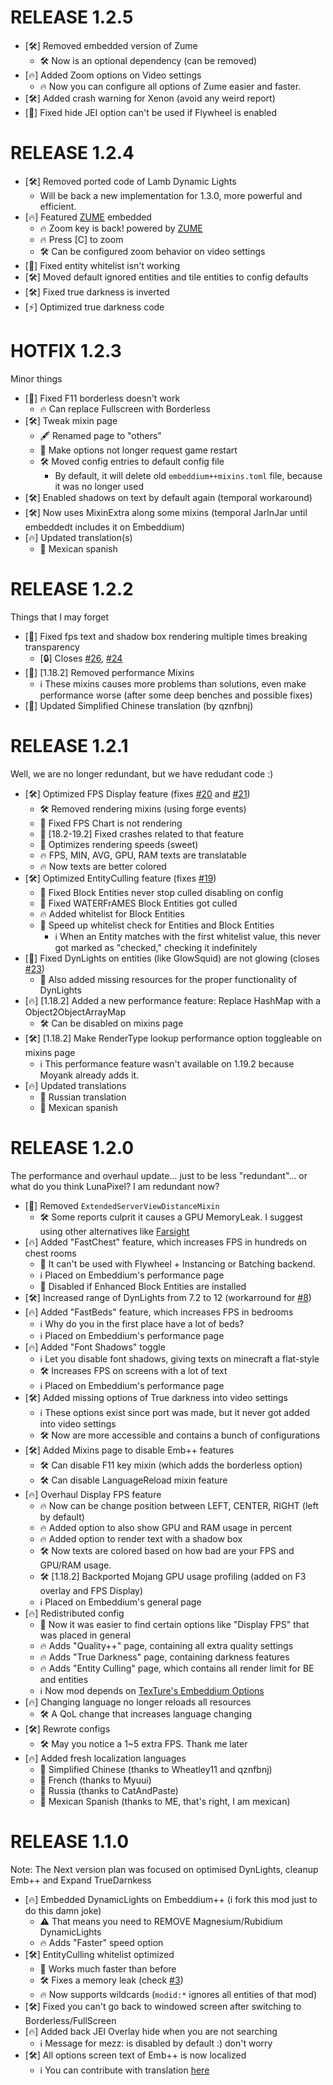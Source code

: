 # RELEASE 1.2.5
- [🛠️] Removed embedded version of Zume
  - 🛠️ Now is an optional dependency (can be removed)
- [🔥] Added Zoom options on Video settings
  - 🔥 Now you can configure all options of Zume easier and faster.
- [🛠️] Added crash warning for Xenon (avoid any weird report)
- [🐛] Fixed hide JEI option can't be used if Flywheel is enabled

# RELEASE 1.2.4
- [🛠️] Removed ported code of Lamb Dynamic Lights
  - Will be back a new implementation for 1.3.0, more powerful and efficient.
- [🔥] Featured [ZUME](https://www.curseforge.com/minecraft/mc-mods/zume/files/5082090) embedded
  - 🔥 Zoom key is back! powered by [ZUME](https://www.curseforge.com/minecraft/mc-mods/zume/files/5082090)
  - 🔥 Press [C] to zoom
  - 🛠️ Can be configured zoom behavior on video settings
- [🐛] Fixed entity whitelist isn't working
- [🛠️] Moved default ignored entities and tile entities to config defaults
- [🛠️] Fixed true darkness is inverted
- [⚡] Optimized true darkness code

# HOTFIX 1.2.3
Minor things
- [🐛] Fixed F11 borderless doesn't work
  - 🔥 Can replace Fullscreen with Borderless
- [🛠️] Tweak mixin page
  - 🖋️ Renamed page to "others"
  - 👟 Make options not longer request game restart
  - 🛠️ Moved config entries to default config file
    - By default, it will delete old ``embeddium++mixins.toml`` file, because it was no longer used
- [🛠️] Enabled shadows on text by default again (temporal workaround)
- [🛠️] Now uses MixinExtra along some mixins (temporal JarInJar until embeddedt includes it on Embeddium)
- [🔥] Updated translation(s)
  - 🌮 Mexican spanish

# RELEASE 1.2.2
Things that I may forget

- [🐛] Fixed fps text and shadow box rendering multiple times breaking transparency
  - [🔒] Closes [#26](https://github.com/SrRapero720/EmbeddiumPlus/issues/26), [#24](https://github.com/SrRapero720/EmbeddiumPlus/issues/24)
- [🐛] \[1.18.2\] Removed performance Mixins
  - ℹ️ These mixins causes more problems than solutions, even make performance worse (after some deep benches and possible fixes)
- [🍜] Updated Simplified Chinese translation (by qznfbnj)

# RELEASE 1.2.1
Well, we are no longer redundant, but we have redudant code :)

- [🛠️] Optimized FPS Display feature (fixes [#20](https://github.com/SrRapero720/EmbeddiumPlus/issues/20) and [#21](https://github.com/SrRapero720/EmbeddiumPlus/issues/21))
  - 🛠️ Removed rendering mixins (using forge events)
  - 🐛 Fixed FPS Chart is not rendering
  - 🐛 [18.2-19.2] Fixed crashes related to that feature 
  - 👟 Optimizes rendering speeds (sweet)
  - 🔥 FPS, MIN, AVG, GPU, RAM texts are translatable
  - 🔥 Now texts are better colored
- [🛠️] Optimized EntityCulling feature (fixes [#19](https://github.com/SrRapero720/EmbeddiumPlus/issues/19))
  - 🐛 Fixed Block Entities never stop culled disabling on config
  - 🐛 Fixed WATERFrAMES Block Entities got culled
  - 🔥 Added whitelist for Block Entities
  - 👟 Speed up whitelist check for Entities and Block Entities
    - ℹ️ When an Entity matches with the first whitelist value, this never got marked as "checked," checking it indefinitely
- [🐛] Fixed DynLights on entities (like GlowSquid) are not glowing (closes [#23](https://github.com/SrRapero720/EmbeddiumPlus/issues/23))
  - 🐛 Also added missing resources for the proper functionality of DynLights
- [🔥] \[1.18.2\] Added a new performance feature: Replace HashMap with a Object2ObjectArrayMap
  - 🛠️ Can be disabled on mixins page
- [🛠️] \[1.18.2\] Make RenderType lookup performance option toggleable on mixins page
  - ℹ️ This performance feature wasn't available on 1.19.2 because Moyank already adds it.
- [🔥] Updated translations
  - 🍾 Russian translation
  - 🌮 Mexican spanish

# RELEASE 1.2.0
The performance and overhaul update... just to be less "redundant"... or what do you think LunaPixel?
I am redundant now?

- [🐛] Removed ``ExtendedServerViewDistanceMixin``
  - 🛠️ Some reports culprit it causes a GPU MemoryLeak. I suggest using other alternatives like [Farsight](https://legacy.curseforge.com/minecraft/mc-mods/farsight)
- [🔥] Added "FastChest" feature, which increases FPS in hundreds on chest rooms
  - 🐛 It can't be used with Flywheel + Instancing or Batching backend.
  - ℹ️ Placed on Embeddium's performance page
  - 👟 Disabled if Enhanced Block Entities are installed
- [🛠️] Increased range of DynLights from 7.2 to 12 (workarround for [#8](https://github.com/SrRapero720/EmbeddiumPlus/issues/8))
- [🔥] Added "FastBeds" feature, which increases FPS in bedrooms
  - ℹ️ Why do you in the first place have a lot of beds?
  - ℹ️ Placed on Embeddium's performance page
- [🔥] Added "Font Shadows" toggle
  - ℹ️ Let you disable font shadows, giving texts on minecraft a flat-style
  - 🛠️ Increases FPS on screens with a lot of text
  - ℹ️ Placed on Embeddium's performance page
- [🛠️] Added missing options of True darkness into video settings
  - ℹ️ These options exist since port was made, but it never got added into video settings
  - 🛠️ Now are more accessible and contains a bunch of configurations
- [🛠️] Added Mixins page to disable Emb++ features
  - 🛠️ Can disable F11 key mixin (which adds the borderless option)
  - 🛠️ Can disable LanguageReload mixin feature
- [🔥] Overhaul Display FPS feature
  - 🔥 Now can be change position between LEFT, CENTER, RIGHT (left by default)
  - 🔥 Added option to also show GPU and RAM usage in percent
  - 🔥 Added option to render text with a shadow box
  - 🛠️ Now texts are colored based on how bad are your FPS and GPU/RAM usage.
  - 🛠️ [1.18.2] Backported Mojang GPU usage profiling (added on F3 overlay and FPS Display)
  - ℹ️ Placed on Embeddium's general page
- [🔥] Redistributed config
  - 👟 Now it was easier to find certain options like "Display FPS" that was placed in general
  - 🔥 Adds "Quality++" page, containing all extra quality settings
  - 🔥 Adds "True Darkness" page, containing darkness features
  - 🔥 Adds "Entity Culling" page, which contains all render limit for BE and entities
  - ℹ️ Now mod depends on [TexTure's Embeddium Options](https://www.curseforge.com/minecraft/mc-mods/textrues-embeddium-options)
- [🔥] Changing language no longer reloads all resources
  - 🛠️ A QoL change that increases language changing
- [🛠️] Rewrote configs
  - 🛠️ May you notice a 1~5 extra FPS. Thank me later
- [🔥] Added fresh localization languages
  - 🍜 Simplified Chinese (thanks to Wheatley11 and qznfbnj)
  - 🥐 French (thanks to Myuui)
  - 🍾 Russia (thanks to CatAndPaste)
  - 🌮 Mexican Spanish (thanks to ME, that's right, I am mexican)

# RELEASE 1.1.0
Note: The Next version plan was focused on optimised DynLights, cleanup Emb++ and Expand TrueDarnkess

- [🔥] Embedded DynamicLights on Embeddium++ (i fork this mod just to do this damn joke)
  - ⚠️ That means you need to REMOVE Magnesium/Rubidium DynamicLights
  - 🔥 Adds "Faster" speed option
- [🛠️] EntityCulling whitelist optimized
  - 👟 Works much faster than before
  - 🛠️ Fixes a memory leak (check [#3](https://github.com/SrRapero720/EmbeddiumPlus/issues/3))
  - 🔥 Now supports wildcards (``modid:*`` ignores all entities of that mod)
- [🛠️] Fixed you can't go back to windowed screen after switching to Borderless/FullScreen
- [🔥] Added back JEI Overlay hide when you are not searching
  - ℹ️ Message for mezz: is disabled by default :) don't worry
- [🛠️] All options screen text of Emb++ is now localized
  - ℹ️ You can contribute with translation [here](https://github.com/SrRapero720/EmbeddiumPlus/blob/1.20/src/main/resources/assets/embeddiumplus/lang/en_us.json)